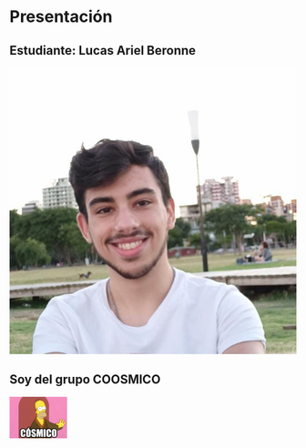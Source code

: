 # Presentación

## Estudiante: Lucas Ariel Beronne

![mi foto](miFoto.jpeg)  
  

## Soy del grupo COOSMICO

<img src="coosmico.jpg" width="20%" height="20%">


